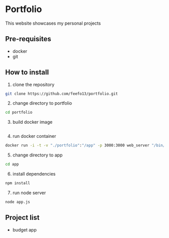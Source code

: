 # Portfolio
This website showcases my personal projects

## Pre-requisites
- docker
- git

## How to install
1. clone the repository
```sh
git clone https://github.com/feefo13/portfolio.git
```
2. change directory to portfolio
```sh
cd portfolio
```
3. build docker image
```sh docker build -t web_server .
```
4. run docker container
```sh
docker run -i -t -v "./portfolio":"/app" -p 3000:3000 web_server "/bin/bash"
```
5. change directory to app
```sh
cd app
```
6. install dependencies
```sh
npm install
```
7. run node server
``` sh
node app.js
```

## Project list
- budget app
